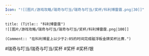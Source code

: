 ```yaml
---
Icon: "![[图片/游戏攻略/瑞奇与叮当/瑞奇与叮当/奖杯/科利博雷霆.png|30]]"
---
```

```ad-common-silver-trophy
title: (Title:: "科利博雷霆")
![[图片/游戏攻略/瑞奇与叮当/瑞奇与叮当/奖杯/科利博雷霆.png|100]]

(Comment:: "在科利博星上以少于2:05的时间完成磁浮板金牌奖杯比赛.")
```

#瑞奇与叮当/瑞奇与叮当/奖杯 #奖杯 #奖杯/银

